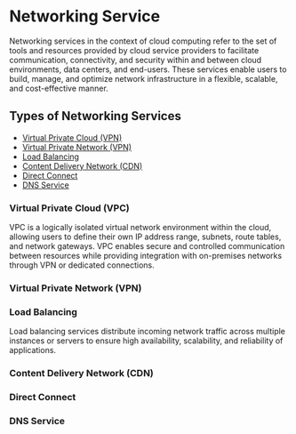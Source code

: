 # Networking Service

Networking services in the context of cloud computing refer to the set of tools and resources provided by cloud service providers to facilitate communication, connectivity, and security within and between cloud environments, data centers, and end-users. These services enable users to build, manage, and optimize network infrastructure in a flexible, scalable, and cost-effective manner. 

## Types of Networking Services

- [Virtual Private Cloud (VPN)](#virtual-private-cloud-vpc)
- [Virtual Private Network (VPN)](#virtual-private-network-vpn)
- [Load Balancing](#load-balancing)
- [Content Delivery Network (CDN)](#content-delivery-network-cdn)
- [Direct Connect](#direct-connect)
- [DNS Service](#dns-service)

### Virtual Private Cloud (VPC)

VPC is a logically isolated virtual network environment within the cloud, allowing users to define their own IP address range, subnets, route tables, and network gateways. VPC enables secure and controlled communication between resources while providing integration with on-premises networks through VPN or dedicated connections.

### Virtual Private Network (VPN)
### Load Balancing

Load balancing services distribute incoming network traffic across multiple instances or servers to ensure high availability, scalability, and reliability of applications.

### Content Delivery Network (CDN)
### Direct Connect
### DNS Service